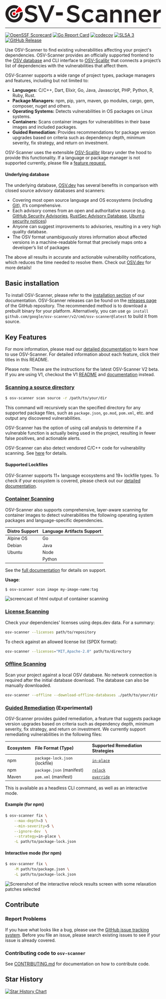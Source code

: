 <picture>
    <source srcset="/docs/images/osv-scanner-full-logo-darkmode.svg"  media="(prefers-color-scheme: dark)">
    <!-- markdown-link-check-disable-next-line -->
    <img src="/docs/images/osv-scanner-full-logo-lightmode.svg">
</picture>

---

[![OpenSSF Scorecard](https://api.securityscorecards.dev/projects/github.com/google/osv-scanner/badge)](https://scorecard.dev/viewer/?uri=github.com/google/osv-scanner)
[![Go Report Card](https://goreportcard.com/badge/github.com/google/osv-scanner)](https://goreportcard.com/report/github.com/google/osv-scanner)
[![codecov](https://codecov.io/gh/google/osv-scanner/graph/badge.svg?token=C8IDVX9LP5)](https://codecov.io/gh/google/osv-scanner)
[![SLSA 3](https://slsa.dev/images/gh-badge-level3.svg)](https://slsa.dev)
[![GitHub Release](https://img.shields.io/github/v/release/google/osv-scanner)](https://github.com/google/osv-scanner/releases)

Use OSV-Scanner to find existing vulnerabilities affecting your project's dependencies.
OSV-Scanner provides an officially supported frontend to the [OSV database](https://osv.dev/) and CLI interface to [OSV-Scalibr](https://github.com/google/osv-scalibr) that connects a project’s list of dependencies with the vulnerabilities that affect them.

OSV-Scanner supports a wide range of project types, package managers and features, including but not limited to:

- **Languages:** C/C++, Dart, Elixir, Go, Java, Javascript, PHP, Python, R, Ruby, Rust.
- **Package Managers:** npm, pip, yarn, maven, go modules, cargo, gem, composer, nuget and others.
- **Operating Systems:** Detects vulnerabilities in OS packages on Linux systems.
- **Containers:** Scans container images for vulnerabilities in their base images and included packages.
- **Guided Remediation:** Provides recommendations for package version upgrades based on criteria such as dependency depth, minimum severity, fix strategy, and return on investment.

OSV-Scanner uses the extensible [OSV-Scalibr](https://github.com/google/osv-scalibr) library under the hood to provide this functionality. If a language or package manager is not supported currently, please file a [feature request.](https://github.com/google/osv-scanner/issues)

#### Underlying database

The underlying database, [OSV.dev](https://osv.dev/) has several benefits in comparison with closed source advisory databases and scanners:

- Covering most open source language and OS ecosystems (including [Git](https://osv.dev/list?q=&ecosystem=GIT)), it’s comprehensive.
- Each advisory comes from an open and authoritative source (e.g. [GitHub Security Advisories](https://github.com/github/advisory-database), [RustSec Advisory Database](https://github.com/rustsec/advisory-db), [Ubuntu security notices](https://github.com/canonical/ubuntu-security-notices/tree/main/osv))
- Anyone can suggest improvements to advisories, resulting in a very high quality database.
- The OSV format unambiguously stores information about affected versions in a machine-readable format that precisely maps onto a developer’s list of packages

The above all results in accurate and actionable vulnerability notifications, which reduces the time needed to resolve them. Check out [OSV.dev](https://osv.dev/) for more details!

## Basic installation

To install OSV-Scanner, please refer to the [installation section](https://google.github.io/osv-scanner/installation) of our documentation. OSV-Scanner releases can be found on the [releases page](https://github.com/google/osv-scanner/releases) of the GitHub repository. The recommended method is to download a prebuilt binary for your platform. Alternatively, you can use
`go install github.com/google/osv-scanner/v2/cmd/osv-scanner@latest` to build it from source.

## Key Features

For more information, please read our [detailed documentation](https://google.github.io/osv-scanner) to learn how to use OSV-Scanner. For detailed information about each feature, click their titles in this README.

Please note: These are the instructions for the latest OSV-Scanner V2 beta. If you are using V1, checkout the V1 [README](https://github.com/google/osv-scanner-v1) and [documentation](https://google.github.io/osv-scanner-v1/) instead.

### [Scanning a source directory](https://google.github.io/osv-scanner/usage)

```bash
$ osv-scanner scan source -r /path/to/your/dir
```

This command will recursively scan the specified directory for any supported package files, such as `package.json`, `go.mod`, `pom.xml`, etc. and output any discovered vulnerabilities.

OSV-Scanner has the option of using call analysis to determine if a vulnerable function is actually being used in the project, resulting in fewer false positives, and actionable alerts.

OSV-Scanner can also detect vendored C/C++ code for vulnerability scanning. See [here](https://google.github.io/osv-scanner/usage/#cc-scanning) for details.

#### Supported Lockfiles

OSV-Scanner supports 11+ language ecosystems and 19+ lockfile types. To check if your ecosystem is covered, please check out our [detailed documentation](https://google.github.io/osv-scanner/supported-languages-and-lockfiles/#supported-lockfiles).

### [Container Scanning](https://google.github.io/osv-scanner/usage/scan-image)

OSV-Scanner also supports comprehensive, layer-aware scanning for container images to detect vulnerabilities the following operating system packages and language-specific dependencies.

| Distro Support | Language Artifacts Support |
| -------------- | -------------------------- |
| Alpine OS      | Go                         |
| Debian         | Java                       |
| Ubuntu         | Node                       |
|                | Python                     |

See the [full documentation](https://google.github.io/osv-scanner/supported-languages-and-lockfiles/#supported-artifacts) for details on support.

**Usage**:

```bash
$ osv-scanner scan image my-image-name:tag
```

![screencast of html output of container scanning](https://github.com/user-attachments/assets/8bb95366-27ec-45d1-86ed-e42890f2fb46)

### [License Scanning](https://google.github.io/osv-scanner/usage/license-scanning/)

Check your dependencies' licenses using deps.dev data. For a summary:

```bash
osv-scanner --licenses path/to/repository
```

To check against an allowed license list (SPDX format):

```bash
osv-scanner --licenses="MIT,Apache-2.0" path/to/directory
```

### [Offline Scanning](https://google.github.io/osv-scanner/usage/offline-mode/)

Scan your project against a local OSV database. No network connection is required after the initial database download. The database can also be manually downloaded.

```bash
osv-scanner --offline --download-offline-databases ./path/to/your/dir
```

### [Guided Remediation](https://google.github.io/osv-scanner/experimental/guided-remediation/) (Experimental)

OSV-Scanner provides guided remediation, a feature that suggests package version upgrades based on criteria such as dependency depth, minimum severity, fix strategy, and return on investment.
We currently support remediating vulnerabilities in the following files:

| Ecosystem | File Format (Type)             | Supported Remediation Strategies                                                                                  |
| :-------- | :----------------------------- | :---------------------------------------------------------------------------------------------------------------- |
| npm       | `package-lock.json` (lockfile) | [`in-place`](https://google.github.io/osv-scanner/experimental/guided-remediation/#in-place-lockfile-remediation) |
| npm       | `package.json` (manifest)      | [`relock`](https://google.github.io/osv-scanner/experimental/guided-remediation/#in-place-lockfile-remediation)   |
| Maven     | `pom.xml` (manifest)           | [`override`](https://google.github.io/osv-scanner/experimental/guided-remediation/#override-dependency-versions)  |

This is available as a headless CLI command, as well as an interactive mode.

#### Example (for npm)

```bash
$ osv-scanner fix \
    --max-depth=3 \
    --min-severity=5 \
    --ignore-dev  \
    --strategy=in-place \
    -L path/to/package-lock.json
```

#### Interactive mode (for npm)

```bash
$ osv-scanner fix \
    -M path/to/package.json \
    -L path/to/package-lock.json
```

<img src="https://google.github.io/osv-scanner/images/guided-remediation-relock-patches.png" alt="Screenshot of the interactive relock results screen with some relaxation patches selected">

## Contribute

### Report Problems

If you have what looks like a bug, please use the [GitHub issue tracking system](https://github.com/google/osv-scanner/issues). Before you file an issue, please search existing issues to see if your issue is already covered.

### Contributing code to `osv-scanner`

See [CONTRIBUTING.md](CONTRIBUTING.md) for documentation on how to contribute code.

## Star History

[![Star History Chart](https://api.star-history.com/svg?repos=google/osv-scanner&type=Date)](https://star-history.com/#google/osv-scanner&Date)
